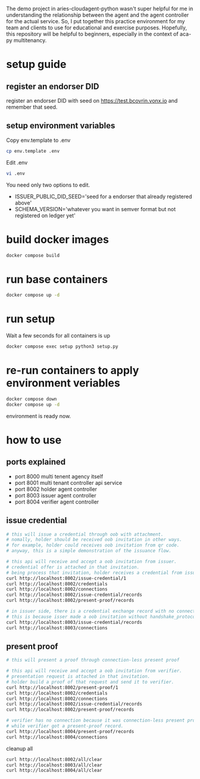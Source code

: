 The demo project in aries-cloudagent-python wasn't super helpful for me in understanding the relationship between the agent and the agent controller for the actual service. So, I put together this practice environment for my team and clients to use for educational and exercise purposes. Hopefully, this repository will be helpful to beginners, especially in the context of aca-py multitenancy.

# setup guide

## register an endorser DID

register an endorser DID with seed on https://test.bcovrin.vonx.io and remember that seed.

## setup environment variables

Copy env.template to .env
```bash
cp env.template .env
```

Edit .env
```bash
vi .env
```
You need only two options to edit.
* ISSUER_PUBLIC_DID_SEED='seed for a endorser that already registered above'
* SCHEMA_VERSION='whatever you want in semver format but not registered on ledger yet'

# build docker images

```bash
docker compose build
```

# run base containers

```bash
docker compose up -d
```

# run setup

Wait a few seconds for all containers is up
```bash
docker compose exec setup python3 setup.py
```

# re-run containers to apply environment veriables

```bash
docker compose down
docker compose up -d
```

environment is ready now.

# how to use

## ports explained

* port 8000 multi tenent agency itself
* port 8001 multi tenant controller api service
* port 8002 holder agent controller
* port 8003 issuer agent controller
* port 8004 verifier agent controller

## issue credential

```bash
# this will issue a credential through oob with attachment.
# nomally, holder should be received oob invitation in other ways.
# for example, holder could receives oob invitation from qr code.
# anyway, this is a simple demonstration of the issuance flow.

# this api will receive and accept a oob invitation from issuer.
# credential offer is attached in that invitation.
# being process that invitation, holder receives a credential from issuer. 
curl http://localhost:8002/issue-credential/1
curl http://localhost:8002/credentials
curl http://localhost:8002/connections
curl http://localhost:8002/issue-credential/records
curl http://localhost:8002/present-proof/records

# in issuer side, there is a credential exchange record with no connection.
# this is because isser made a oob invitation without handshake_protocols.
curl http://localhost:8003/issue-credential/records
curl http://localhost:8003/connections
```

## present proof

```bash
# this will present a proof through connection-less present proof

# this api will receive and accept a oob invitation from verifier.
# presentation request is attached in that invitation.
# holder build a proof of that request and send it to verifier.
curl http://localhost:8002/present-proof/1
curl http://localhost:8002/credentials
curl http://localhost:8002/connections
curl http://localhost:8002/issue-credential/records
curl http://localhost:8002/present-proof/records

# verifier has no connection because it was connection-less present proof
# while verifier got a present-proof record.
curl http://localhost:8004/present-proof/records
curl http://localhost:8004/connections
```

cleanup all
```bash
curl http://localhost:8002/all/clear
curl http://localhost:8003/all/clear
curl http://localhost:8004/all/clear
```










